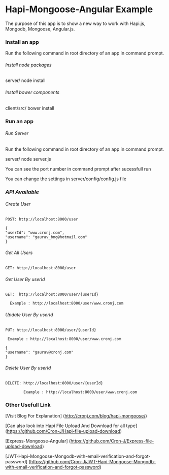 Hapi-Mongoose-Angular Example
========================

The purpose of this app is to show a new way to work with Hapi.js, Mongodb, Mongoose, Angular.js.


### Install an app

Run the following command in root directory of an app in command prompt.

###### *Install node packages*

server/ node install

###### *Install bower components*

client/src/ bower install

### Run an app

###### *Run Server*

Run the following command in root directory of an app in command prompt.

server/ node server.js

You can see the port number in command prompt after sucessfull run

You can change the settings in server/config/config.js file

### *API Available*

###### *Create User*

	POST: http://localhost:8000/user

	{
	"userId": "www.cronj.com",
	"username": "gaurav_bng@hotmail.com"
	}

###### *Get All Users*

	GET: http://localhost:8000/user

###### *Get User By userId*

	GET:  http://localhost:8000/user/{userId}
      
      Example : http://localhost:8000/user/www.cronj.com

###### *Update User By userId*

	PUT: http://localhost:8000/user/{userId}

     Example : http://localhost:8000/user/www.cronj.com

	{
	"username": "gaurav@cronj.com"
	}

###### *Delete User By userId*

	DELETE: http://localhost:8000/user/{userId}

			Example : http://localhost:8000/user/www.cronj.com


### Other Usefull Link

[Visit Blog For Explanation] (http://cronj.com/blog/hapi-mongoose/)

[Can also look into Hapi File Upload And Download for all type] (https://github.com/Cron-J/Hapi-file-upload-download)

[Express-Mongoose-Angular] (https://github.com/Cron-J/Express-file-upload-download)

[JWT-Hapi-Mongoose-Mongodb-with-email-verification-and-forgot-password] (https://github.com/Cron-J/JWT-Hapi-Mongoose-Mongodb-with-email-verification-and-forgot-password)


